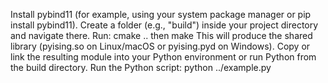 Install pybind11 (for example, using your system package manager or pip install pybind11).
Create a folder (e.g., "build") inside your project directory and navigate there.
Run:
cmake ..
then
make
This will produce the shared library (pyising.so on Linux/macOS or pyising.pyd on Windows).
Copy or link the resulting module into your Python environment or run Python from the build directory.
Run the Python script:
python ../example.py